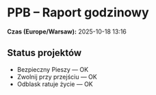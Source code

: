 # PPB – Raport godzinowy
**Czas (Europe/Warsaw):** 2025-10-18 13:16

## Status projektów
- Bezpieczny Pieszy — OK
- Zwolnij przy przejściu — OK
- Odblask ratuje życie — OK

